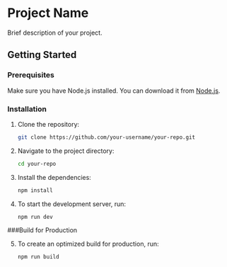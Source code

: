 # Project Name

Brief description of your project.

## Getting Started

### Prerequisites

Make sure you have Node.js installed. You can download it from [Node.js](https://nodejs.org/).

### Installation

1. Clone the repository:

   ```bash
   git clone https://github.com/your-username/your-repo.git

2. Navigate to the project directory:

   ```bash
   cd your-repo


3. Install the dependencies:

   ```bash
   npm install
   
4. To start the development server, run:

   ```bash
   npm run dev
   
###Build for Production

5. To create an optimized build for production, run:

   ```bash
   npm run build


